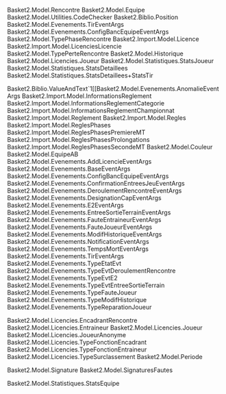 ﻿Basket2.Model.Rencontre
Basket2.Model.Equipe
Basket2.Model.Utilities.CodeChecker
Basket2.Biblio.Position
Basket2.Model.Evenements.TirEventArgs
Basket2.Model.Evenements.ConfigBancEquipeEventArgs
Basket2.Model.TypePhaseRencontre
Basket2.Import.Model.Licence
Basket2.Import.Model.LicenciesLicencie
Basket2.Model.TypePerteRencontre
Basket2.Model.Historique
Basket2.Model.Licencies.Joueur
Basket2.Model.Statistiques.StatsJoueur
Basket2.Model.Statistiques.StatsDetaillees
Basket2.Model.Statistiques.StatsDetaillees+StatsTir

Basket2.Biblio.ValueAndText`1[[Basket2.Model.Evenements.AnomalieEventArgs
Basket2.Import.Model.InformationsReglement
Basket2.Import.Model.InformationsReglementCategorie
Basket2.Import.Model.InformationsReglementChampionnat
Basket2.Import.Model.Reglement
Basket2.Import.Model.Regles
Basket2.Import.Model.ReglesPhases
Basket2.Import.Model.ReglesPhasesPremiereMT
Basket2.Import.Model.ReglesPhasesProlongations
Basket2.Import.Model.ReglesPhasesSecondeMT
Basket2.Model.Couleur
Basket2.Model.EquipeAB
Basket2.Model.Evenements.AddLicencieEventArgs
Basket2.Model.Evenements.BaseEventArgs
Basket2.Model.Evenements.ConfigBancEquipeEventArgs
Basket2.Model.Evenements.ConfirmationEntreesJeuEventArgs
Basket2.Model.Evenements.DeroulementRencontreEventArgs
Basket2.Model.Evenements.DesignationCapEventArgs
Basket2.Model.Evenements.E2EventArgs
Basket2.Model.Evenements.EntreeSortieTerrainEventArgs
Basket2.Model.Evenements.FauteEntraineurEventArgs
Basket2.Model.Evenements.FauteJoueurEventArgs
Basket2.Model.Evenements.ModifHistoriqueEventArgs
Basket2.Model.Evenements.NotificationEventArgs
Basket2.Model.Evenements.TempsMortEventArgs
Basket2.Model.Evenements.TirEventArgs
Basket2.Model.Evenements.TypeEtatEvt
Basket2.Model.Evenements.TypeEvtDeroulementRencontre
Basket2.Model.Evenements.TypeEvtE2
Basket2.Model.Evenements.TypeEvtEntreeSortieTerrain
Basket2.Model.Evenements.TypeFauteJoueur
Basket2.Model.Evenements.TypeModifHistorique
Basket2.Model.Evenements.TypeReparationJoueur

Basket2.Model.Licencies.EncadrantRencontre
Basket2.Model.Licencies.Entraineur
Basket2.Model.Licencies.Joueur
Basket2.Model.Licencies.JoueurAnonyme
Basket2.Model.Licencies.TypeFonctionEncadrant
Basket2.Model.Licencies.TypeFonctionEntraineur
Basket2.Model.Licencies.TypeSurclassement
Basket2.Model.Periode

Basket2.Model.Signature
Basket2.Model.SignaturesFautes

Basket2.Model.Statistiques.StatsEquipe


